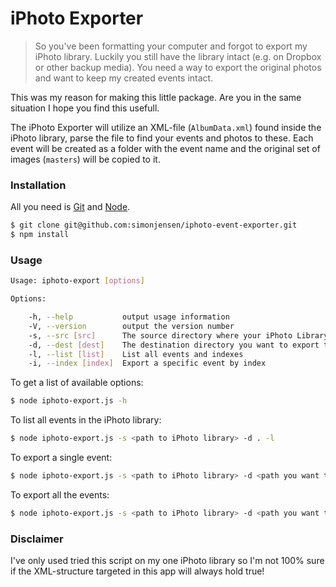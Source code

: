 # iPhoto Exporter

> So you've been formatting your computer and forgot to export my iPhoto library. Luckily you still have the library intact (e.g. on Dropbox or other backup media). You need a way to export the original photos and want to keep my created events intact.

This was my reason for making this little package. Are you in the same situation I hope you find this usefull.

The iPhoto Exporter will utilize an XML-file (`AlbumData.xml`) found inside the iPhoto library, parse the file to find your events and photos to these. Each event will be created as a folder with the event name and the original set of images (`masters`) will be copied to it.

### Installation
All you need is [Git][git] and [Node][node].

```sh
$ git clone git@github.com:simonjensen/iphoto-event-exporter.git
$ npm install
```

### Usage

```sh
Usage: iphoto-export [options]

Options:

    -h, --help           output usage information
    -V, --version        output the version number
    -s, --src [src]      The source directory where your iPhoto Library is
    -d, --dest [dest]    The destination directory you want to export the event(s) to
    -l, --list [list]    List all events and indexes
    -i, --index [index]  Export a specific event by index
```

To get a list of available options:
```sh
$ node iphoto-export.js -h
```

To list all events in the iPhoto library:
```sh
$ node iphoto-export.js -s <path to iPhoto library> -d . -l
```

To export a single event:
```sh
$ node iphoto-export.js -s <path to iPhoto library> -d <path you want to export to> -i <index>
```

To export all the events:
```sh
$ node iphoto-export.js -s <path to iPhoto library> -d <path you want to export to>
```

### Disclaimer
I've only used tried this script on my one iPhoto library so I'm not 100% sure if the XML-structure targeted in this app will always hold true!

[git]:http://git-scm.com/book/en/v2/Getting-Started-Installing-Git
[node]:http://nodejs.org
